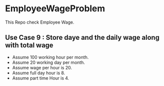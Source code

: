 # EmployeeWageProblem

This Repo check Employee Wage.

## Use Case 9 : Store daye and the daily wage along with total wage

- Assume 100 working hour per month.
- Assume 20 working day per month.
- Assume wage per hour is 20.
- Assume full day hour is 8.
- Assume part time Hour is 4.

